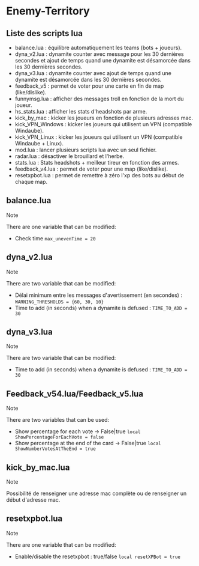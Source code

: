 # Enemy-Territory

## Liste des scripts lua
+ balance.lua : équilibre automatiquement les teams (bots + joueurs).
+ dyna_v2.lua : dynamite counter avec message pour les 30 dernières secondes et ajout de temps quand une dynamite est désamorcée dans les 30 dernières secondes.
+ dyna_v3.lua : dynamite counter avec ajout de temps quand une dynamite est désamorcée dans les 30 dernières secondes.
+ feedback_v5 : permet de voter pour une carte en fin de map (like/dislike).
+ funnymsg.lua : afficher des messages troll en fonction de la mort du joueur.
+ hs_stats.lua : afficher les stats d'headshots par arme.
+ kick_by_mac : kicker les joueurs en fonction de plusieurs adresses mac.
+ kick_VPN_Windows : kicker les joueurs qui utilisent un VPN (compatible Windaube).
+ kick_VPN_Linux : kicker les joueurs qui utilisent un VPN (compatible Windaube + Linux).
+ mod.lua : lancer plusieurs scripts lua avec un seul fichier.
+ radar.lua : désactiver le brouillard et l'herbe.
+ stats.lua : Stats headshots + meilleur tireur en fonction des armes.
+ feedback_v4.lua : permet de voter pour une map (like/dislike).
+ resetxpbot.lua : permet de remettre à zéro l'xp des bots au début de chaque map.

## balance.lua
> [!NOTE]
> There are one variable that can be modified:
>+ Check time 
>```max_unevenTime = 20```

## dyna_v2.lua
> [!NOTE]
> There are two variable that can be modified:
>+ Délai minimum entre les messages d'avertissement (en secondes) :
>```WARNING_THRESHOLDS = {60, 30, 10}```
>+ Time to add (in seconds) when a dynamite is defused :
>```TIME_TO_ADD = 30```

## dyna_v3.lua
> [!NOTE]
> There are two variable that can be modified:
>+ Time to add (in seconds) when a dynamite is defused :
>```TIME_TO_ADD = 30```

## Feedback_v54.lua/Feedback_v5.lua
> [!NOTE]
> There are two variables that can be used:
>+ Show percentage for each vote -> False|true
>```local ShowPercentageForEachVote = false```
>+ Show percentage at the end of the card -> False|true
>```local ShowNumberVotesAtTheEnd = true```

## kick_by_mac.lua
> [!NOTE]
> Possibilité de renseigner une adresse mac complète ou de renseigner un début d'adresse mac.

## resetxpbot.lua
> [!NOTE]
> There are one variable that can be modified:
>+ Enable/disable the resetxpbot : true/false
>```local resetXPBot = true```
